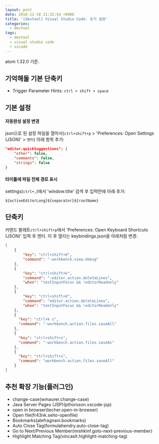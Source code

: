 ```yaml
---
layout: post
date: 2018-12-18 21:32:54 +0900
title: '[devtool] Visual Studio Code: 초기 설정'
categories:
  - devtool
tags:
  - devtool
  - visual studio code
  - vscode
---
```


atom 1.32.0 기준.

## 기억해둘 기본 단축키

- Trigger Parameter Hints: `ctrl + shift + space`

## 기본 설정

#### 자동완성 설정 변경

json으로 된 설정 파일을 열어서(`ctrl+shift+p` > 'Preferences: Open Settings (JSON)' > `엔터`) 아래 항목 추가:

```json
"editor.quickSuggestions": {
    "other": false,
    "comments": false,
    "strings": false
}
```

#### 타이틀에 파일 전체 경로 표시

settings(`ctrl+,`)에서 'window.title' 검색 후 입력란에 아래 추가:

```
${activeEditorLong}${separator}${rootName}
```

## 단축키

커맨드 팔레트`ctrl+shift+p`에서 'Preferences: Open Keyboard Shortcuts (JSON)' 입력 후 엔터. 이 후 열리는 keybindings.json을 아래처럼 변경:

```json
[
    {
        "key": "ctrl+shift+d",
        "command": "-workbench.view.debug"
    },
    {
        "key": "ctrl+shift+k",
        "command": "-editor.action.deleteLines",
        "when": "textInputFocus && !editorReadonly"
    },
    {
        "key": "ctrl+shift+d",
        "command": "editor.action.deleteLines",
        "when": "textInputFocus && !editorReadonly"
    },
    {
      "key": "ctrl+k s",
      "command": "-workbench.action.files.saveAll"
    },
    {
      "key": "ctrl+shift+s",
      "command": "-workbench.action.files.saveAs"
    },
    {
      "key": "ctrl+shift+s",
      "command": "workbench.action.files.saveAll"
    }
]
```

## 추천 확장 기능(플러그인)

- change-case(wmaurer.change-case)
- Java Server Pages (JSP)(pthorsson.vscode-jsp)
- open in browser(techer.open-in-browser)
- Open file(fr43nk.seito-openfile)
- Bookmarks(alefragnani.bookmarks)
- Auto Close Tag(formulahendry.auto-close-tag)
- Go to Next/Previous Member(mishkinf.goto-next-previous-member)
- Highlight Matching Tag(vincaslt.highlight-matching-tag)
